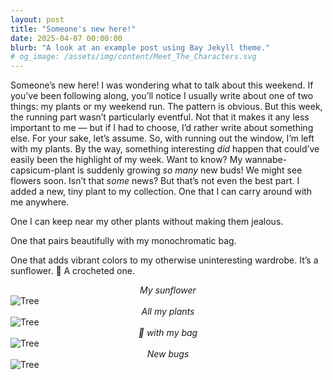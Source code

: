 ```yaml
---
layout: post
title: "Someone's new here!"
date: 2025-04-07 00:00:00
blurb: "A look at an example post using Bay Jekyll theme."
# og_image: /assets/img/content/Meet_The_Characters.svg
---
```


Someone’s new here!
I was wondering what to talk about this weekend. If you’ve been following along, you’ll notice I usually write about one of two things: my plants or my weekend run. The pattern is obvious.
But this week, the running part wasn’t particularly eventful. Not that it makes it any less important to me — but if I had to choose, I’d rather write about something else. For your sake, let’s assume.
So, with running out the window, I’m left with my plants.
By the way, something interesting <i>did</i> happen that could’ve easily been the highlight of my week.
Want to know?
My wannabe-capsicum-plant is suddenly growing <i>so many</i> new buds! We might see flowers soon. Isn’t that <i>some</i> news?
But that’s not even the best part.
I added a new, tiny plant to my collection.
One that I can carry around with me anywhere.

One I can keep near my other plants without making them jealous.

One that pairs beautifully with my monochromatic bag.

One that adds vibrant colors to my otherwise uninteresting wardrobe.
It’s a sunflower. 🌻
A crocheted one.

<center><i> My sunflower </i></center>
<img src="{{ "/assets/img/old_cactus.jpeg" | absolute_url }}" alt="Tree" class="post-pic"/>

<center><i>All my plants </i></center>
<img src="{{ "/assets/img/new_cactus.jpeg" | absolute_url }}" alt="Tree" class="post-pic"/>

<center><i>🌻 with my bag </i></center>
<img src="{{ "/assets/img/new_cactus.jpeg" | absolute_url }}" alt="Tree" class="post-pic"/>

<center><i>New bugs </i></center>
<img src="{{ "/assets/img/new_cactus.jpeg" | absolute_url }}" alt="Tree" class="post-pic"/>
